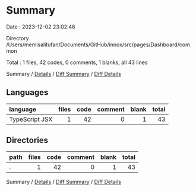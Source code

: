 # Summary

Date : 2023-12-02 23:02:46

Directory /Users/memisalitufan/Documents/GitHub/innox/src/pages/Dashboard/common

Total : 1 files,  42 codes, 0 comments, 1 blanks, all 43 lines

Summary / [Details](details.md) / [Diff Summary](diff.md) / [Diff Details](diff-details.md)

## Languages
| language | files | code | comment | blank | total |
| :--- | ---: | ---: | ---: | ---: | ---: |
| TypeScript JSX | 1 | 42 | 0 | 1 | 43 |

## Directories
| path | files | code | comment | blank | total |
| :--- | ---: | ---: | ---: | ---: | ---: |
| . | 1 | 42 | 0 | 1 | 43 |

Summary / [Details](details.md) / [Diff Summary](diff.md) / [Diff Details](diff-details.md)